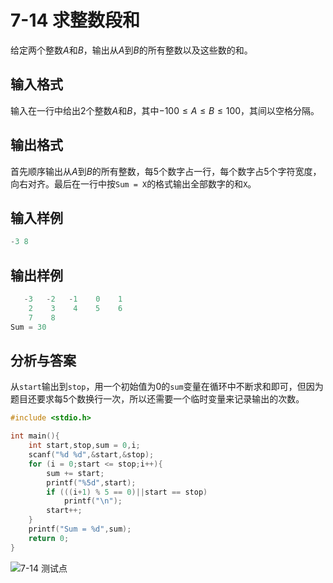 # 7-14 求整数段和

给定两个整数*A*和*B*，输出从*A*到*B*的所有整数以及这些数的和。

## 输入格式

输入在一行中给出2个整数$A$和$B$，其中$-100 \leq A \leq B \leq 100$，其间以空格分隔。

## 输出格式

首先顺序输出从$A$到$B$的所有整数，每5个数字占一行，每个数字占5个字符宽度，向右对齐。最后在一行中按`Sum = X`的格式输出全部数字的和`X`。

## 输入样例

```c
-3 8
```

## 输出样例

```c
   -3   -2   -1    0    1
    2    3    4    5    6
    7    8
Sum = 30
```

## 分析与答案

从`start`输出到`stop`，用一个初始值为0的`sum`变量在循环中不断求和即可，但因为题目还要求每5个数换行一次，所以还需要一个临时变量来记录输出的次数。

```c
#include <stdio.h>

int main(){
    int start,stop,sum = 0,i;
    scanf("%d %d",&start,&stop);
    for (i = 0;start <= stop;i++){
        sum += start;
        printf("%5d",start);
        if (((i+1) % 5 == 0)||start == stop)
            printf("\n");
        start++;
    }
    printf("Sum = %d",sum);
    return 0;
}
```

![7-14 测试点](https://picb.waku.icu/picb/2024/05/12/202405122211532.png)
